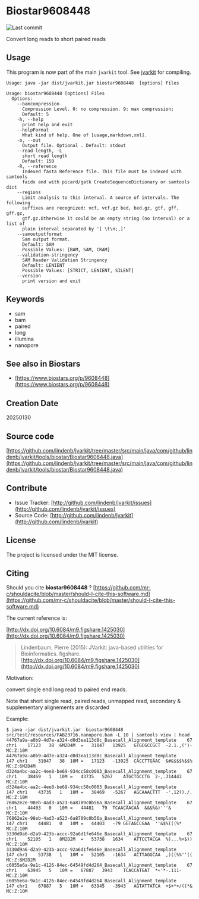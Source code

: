 # Biostar9608448

![Last commit](https://img.shields.io/github/last-commit/lindenb/jvarkit.png)

Convert long reads to short paired reads


## Usage


This program is now part of the main `jvarkit` tool. See [jvarkit](JvarkitCentral.md) for compiling.


```
Usage: java -jar dist/jvarkit.jar biostar9608448  [options] Files

Usage: biostar9608448 [options] Files
  Options:
    --bamcompression
      Compression Level. 0: no compression. 9: max compression;
      Default: 5
    -h, --help
      print help and exit
    --helpFormat
      What kind of help. One of [usage,markdown,xml].
    -o, --out
      Output file. Optional . Default: stdout
    --read-length, -L
      short read length
      Default: 150
    -R, --reference
      Indexed fasta Reference file. This file must be indexed with samtools 
      faidx and with picard/gatk CreateSequenceDictionary or samtools dict
    --regions
      Limit analysis to this interval. A source of intervals. The following 
      suffixes are recognized: vcf, vcf.gz bed, bed.gz, gtf, gff, gff.gz, 
      gtf.gz.Otherwise it could be an empty string (no interval) or a list of 
      plain interval separated by '[ \t\n;,]'
    --samoutputformat
      Sam output format.
      Default: SAM
      Possible Values: [BAM, SAM, CRAM]
    --validation-stringency
      SAM Reader Validation Stringency
      Default: LENIENT
      Possible Values: [STRICT, LENIENT, SILENT]
    --version
      print version and exit

```


## Keywords

 * sam
 * bam
 * paired
 * long
 * illumina
 * nanopore



## See also in Biostars

 * [https://www.biostars.org/p/9608448](https://www.biostars.org/p/9608448)



## Creation Date

20250130

## Source code 

[https://github.com/lindenb/jvarkit/tree/master/src/main/java/com/github/lindenb/jvarkit/tools/biostar/Biostar9608448.java](https://github.com/lindenb/jvarkit/tree/master/src/main/java/com/github/lindenb/jvarkit/tools/biostar/Biostar9608448.java)


## Contribute

- Issue Tracker: [http://github.com/lindenb/jvarkit/issues](http://github.com/lindenb/jvarkit/issues)
- Source Code: [http://github.com/lindenb/jvarkit](http://github.com/lindenb/jvarkit)

## License

The project is licensed under the MIT license.

## Citing

Should you cite **biostar9608448** ? [https://github.com/mr-c/shouldacite/blob/master/should-I-cite-this-software.md](https://github.com/mr-c/shouldacite/blob/master/should-I-cite-this-software.md)

The current reference is:

[http://dx.doi.org/10.6084/m9.figshare.1425030](http://dx.doi.org/10.6084/m9.figshare.1425030)

> Lindenbaum, Pierre (2015): JVarkit: java-based utilities for Bioinformatics. figshare.
> [http://dx.doi.org/10.6084/m9.figshare.1425030](http://dx.doi.org/10.6084/m9.figshare.1425030)


Motivation:

convert single end long read to paired end reads.

Note that short single read, paired reads, unmapped read, secondary & supplementary alignements are discarded

Example:

```
$ java -jar dist/jvarkit.jar  biostar9608448 src/test/resources/FAB23716.nanopore.bam -L 10 | samtools view | head
44767a9a-a0b9-4d7e-a324-d0d3ea113d8c_Basecall_Alignment_template	67	chr1	17123	38	6M2D4M	=	31047	13925	GTGCGCCGCT	-2.1.,(')-	MC:Z:10M
44767a9a-a0b9-4d7e-a324-d0d3ea113d8c_Basecall_Alignment_template	147	chr1	31047	38	10M	=	17123	-13925	CACCTTGAAC	&#&$$$%$$%	MC:Z:6M2D4M
d324a4bc-aa2c-4ee8-be69-934cc58c0003_Basecall_Alignment_template	67	chr1	38469	1	10M	=	43735	5267	ATGCTGCCTG	2-,.314443	MC:Z:10M
d324a4bc-aa2c-4ee8-be69-934cc58c0003_Basecall_Alignment_template	147	chr1	43735	1	10M	=	38469	-5267	AGCAAACTTT	-',12()./.	MC:Z:10M
76862e2e-98eb-4ad3-a523-6a8709c0b56a_Basecall_Alignment_template	67	chr1	44403	0	10M	=	44481	79	TCAACAACAA	&&&%&)'''&	MC:Z:10M
76862e2e-98eb-4ad3-a523-6a8709c0b56a_Basecall_Alignment_template	147	chr1	44481	0	10M	=	44403	-79	GGTAGCCGAA	''&$%(((%*	MC:Z:10M
3330d9a6-d2a9-423b-accc-92a6d1fe646e_Basecall_Alignment_template	67	chr1	52105	1	8M2D2M	=	53738	1634	ATTCCTACGA	%).,.%+$))	MC:Z:10M
3330d9a6-d2a9-423b-accc-92a6d1fe646e_Basecall_Alignment_template	147	chr1	53738	1	10M	=	52105	-1634	ACTTAGGCAA	,)((%%''((	MC:Z:8M2D2M
c6055e6a-9a1c-4126-84ec-64549fd4d264_Basecall_Alignment_template	67	chr1	63945	5	10M	=	67887	3943	TCACCATGAT	*+'*-.111-	MC:Z:10M
c6055e6a-9a1c-4126-84ec-64549fd4d264_Basecall_Alignment_template	147	chr1	67887	5	10M	=	63945	-3943	AGTATTATCA	+$+*+/((*&	MC:Z:10M
```


